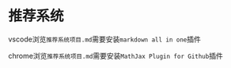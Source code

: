# 推荐系统

vscode浏览`推荐系统项目.md`需要安装`markdown all in one`插件

chrome浏览`推荐系统项目.md`需要安装`MathJax Plugin for Github`插件
